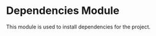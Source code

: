Dependencies Module
===================

This module is used to install dependencies for the project.